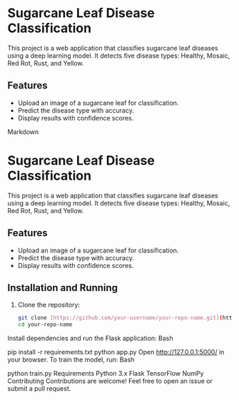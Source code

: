 # Sugarcane Leaf Disease Classification

This project is a web application that classifies sugarcane leaf diseases using a deep learning model. It detects five disease types: Healthy, Mosaic, Red Rot, Rust, and Yellow.

## Features
- Upload an image of a sugarcane leaf for classification.
- Predict the disease type with accuracy.
- Display results with confidence scores.

Markdown

# Sugarcane Leaf Disease Classification

This project is a web application that classifies sugarcane leaf diseases using a deep learning model. It detects five disease types: Healthy, Mosaic, Red Rot, Rust, and Yellow.

## Features

- Upload an image of a sugarcane leaf for classification.
- Predict the disease type with accuracy.
- Display results with confidence scores.

## Installation and Running

1. Clone the repository:
   ```bash
   git clone [https://github.com/your-username/your-repo-name.git](https://github.com/your-username/your-repo-name.git)
   cd your-repo-name
Install dependencies and run the Flask application:
Bash

pip install -r requirements.txt
python app.py
Open http://127.0.0.1:5000/ in your browser.
To train the model, run:
Bash

python train.py
Requirements
Python 3.x
Flask
TensorFlow
NumPy
Contributing
Contributions are welcome! Feel free to open an issue or submit a pull request.
